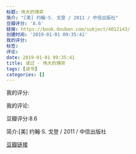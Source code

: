 ```yaml
---
标题: 伟大的博弈
简介: "[美] 约翰·S. 戈登 / 2011 / 中信出版社"
豆瓣评分: '8.6'
链接: https://book.douban.com/subject/4012143/
创建时间: '2019-01-01 09:35:41'
我的评分:
标签:
评论:
date: 2019-01-01 09:35:41
title: 读过 - 伟大的博弈
tags: [读书]
categories: []
---
```


我的评分:

我的评论:

豆瓣评分:8.6

简介:[美] 约翰·S. 戈登 / 2011 / 中信出版社

[豆瓣链接](https://book.douban.com/subject/4012143/)


